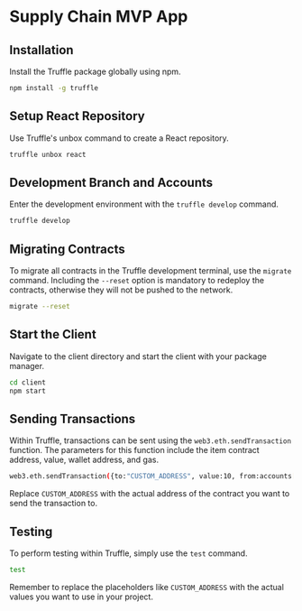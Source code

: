 # Supply Chain MVP App

## Installation

Install the Truffle package globally using npm.

```bash
npm install -g truffle
```

## Setup React Repository

Use Truffle's unbox command to create a React repository.

```bash
truffle unbox react
```

## Development Branch and Accounts

Enter the development environment with the `truffle develop` command.

```bash
truffle develop
```

## Migrating Contracts

To migrate all contracts in the Truffle development terminal, use the `migrate` command. Including the `--reset` option is mandatory to redeploy the contracts, otherwise they will not be pushed to the network.

```bash
migrate --reset
```

## Start the Client

Navigate to the client directory and start the client with your package manager.

```bash
cd client
npm start
```

## Sending Transactions

Within Truffle, transactions can be sent using the `web3.eth.sendTransaction` function. The parameters for this function include the item contract address, value, wallet address, and gas.

```bash
web3.eth.sendTransaction({to:"CUSTOM_ADDRESS", value:10, from:accounts[1], gas:300000});
```

Replace `CUSTOM_ADDRESS` with the actual address of the contract you want to send the transaction to.

## Testing

To perform testing within Truffle, simply use the `test` command.

```bash
test
```

Remember to replace the placeholders like `CUSTOM_ADDRESS` with the actual values you want to use in your project.
